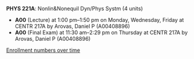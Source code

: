 **PHYS 221A**: Nonlin&Nonequil Dyn/Phys Systm (4 units)

- **A00** (Lecture) at 1:00 pm–1:50 pm on Monday, Wednesday, Friday at CENTR 217A by Arovas, Daniel P (A00408896)
- **A00** (Final Exam) at 11:30 am–2:29 pm on Thursday at CENTR 217A by Arovas, Daniel P (A00408896)

[Enrollment numbers over time](./PHYS221A.tsv)
